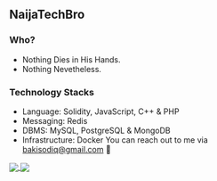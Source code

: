 ## NaijaTechBro 

### Who?
- Nothing Dies in His Hands. 
- Nothing Nevetheless.

### Technology Stacks
- Language: Solidity, JavaScript, C++ & PHP
- Messaging: Redis
- DBMS: MySQL, PostgreSQL & MongoDB
- Infrastructure: Docker
You can reach out to me via bakisodiq@gmail.com 📠
<a href="https://github.com/NaijaTechBro">
  <img align="center" src="https://github-readme-stats.vercel.app/api?username=NaijaTechBro&theme=nord&show_icons=true&count_private=true&hide=contribs&line_height=40" />
</a>
<a href="https://github.com/NaijaTechBro">
  <img align="center" src="https://github-readme-stats.vercel.app/api/top-langs/?username=NaijaTechBro&theme=nord&langs_count=4&hide=javascript,html,css,erlang" />
</a>
